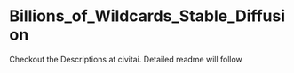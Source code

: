 # Billions_of_Wildcards_Stable_Diffusion
Checkout the Descriptions at civitai.
Detailed readme will follow
